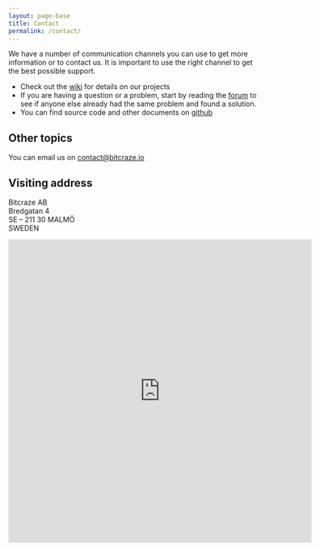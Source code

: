 ```yaml
---
layout: page-base
title: Contact
permalink: /contact/
---
```


We have a number of communication channels you can use to get more
information or to contact us. It is important to use the right channel to
get the best possible support.

* Check out the <a href="//wiki.bitcraze.io" target="_blank">wiki</a> for details on our projects
* If you are having a question or a problem, start by reading the <a href="//forum.bitcraze.io">forum</a> to see if anyone else already had the same problem and found a solution.
* You can find source code and other documents on <a href="https://github.com/bitcraze">github</a>

## Other topics

You can email us on <a href="mailto:contact@bitcraze.io">contact@bitcraze.io</a>

## Visiting address

Bitcraze AB<br/>
Bredgatan 4<br/>
SE &#8211; 211 30 MALM&Ouml;<br/>
SWEDEN<br>

<div class="embed-row-medium">
    <div class="embed-responsive embed-responsive-1by1">
        <iframe class="embed-responsive-item-medium"
                style="border: 0; "
                src="https://www.google.com/maps/embed?pb=!1m18!1m12!1m3!1d2253.6856386590944!2d13.01591261594548!3d55.60748458051474!2m3!1f0!2f0!3f0!3m2!1i1024!2i768!4f13.1!3m3!1m2!1s0x4653a3e6be990265%3A0x6849bd4efa9d41a4!2sBredgatan+4%2C+211+30+Malm%C3%B6!5e0!3m2!1sen!2sse!4v1446442518143"
                width="600" height="600" frameborder="0"
                allowfullscreen="allowfullscreen"></iframe>
    </div>
</div>